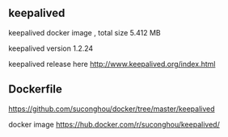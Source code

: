 ## keepalived

keepalived docker image , total size 5.412 MB

keepalived version 1.2.24

keepalived release here http://www.keepalived.org/index.html

## Dockerfile

https://github.com/suconghou/docker/tree/master/keepalived

docker image  https://hub.docker.com/r/suconghou/keepalived/
